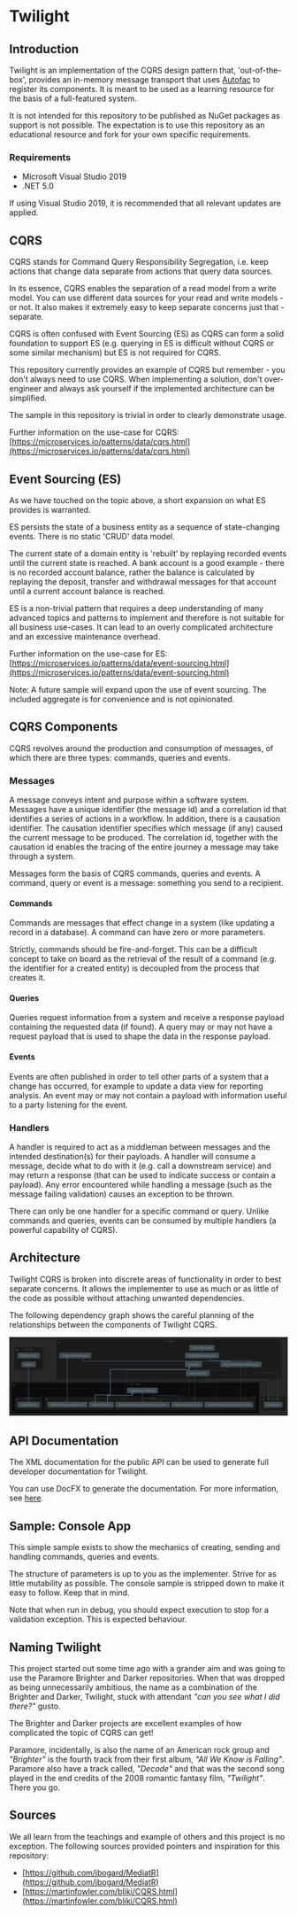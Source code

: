 # Twilight

## Introduction

Twilight is an implementation of the CQRS design pattern that, 'out-of-the-box', provides an in-memory message transport that uses [Autofac](https://autofac.org/) to register its components. It is meant to be used as a learning resource for the basis of a full-featured system.

It is not intended for this repository to be published as NuGet packages as support is not possible. The expectation is to use this repository as an educational resource and fork for your own specific requirements.

### Requirements

- Microsoft Visual Studio 2019
- .NET 5.0

If using Visual Studio 2019, it is recommended that all relevant updates are applied.

## CQRS

CQRS stands for Command Query Responsibility Segregation, i.e. keep actions that change data separate from actions that query data sources.

In its essence, CQRS enables the separation of a read model from a write model. You can use different data sources for your read and write models - or not. It also makes it extremely easy to keep separate concerns just that - separate.

CQRS is often confused with Event Sourcing (ES) as CQRS can form a solid foundation to support ES (e.g. querying in ES is difficult without CQRS or some similar mechanism) but ES is not required for CQRS.

This repository currently provides an example of CQRS but remember - you don't always need to use CQRS. When implementing a solution, don't over-engineer and always ask yourself if the implemented architecture can be simplified.

The sample in this repository is trivial in order to clearly demonstrate usage.

Further information on the use-case for CQRS: [https://microservices.io/patterns/data/cqrs.html](https://microservices.io/patterns/data/cqrs.html)

## Event Sourcing (ES)

As we have touched on the topic above, a short expansion on what ES provides is warranted.

ES persists the state of a business entity as a sequence of state-changing events. There is no static 'CRUD' data model.

The current state of a domain entity is 'rebuilt' by replaying recorded events until the current state is reached. A bank account is a good example - there is no recorded account balance, rather the balance is calculated by replaying the deposit, transfer and withdrawal messages for that account until a current account balance is reached.

ES is a non-trivial pattern that requires a deep understanding of many advanced topics and patterns to implement and therefore is not suitable for all business use-cases. It can lead to an overly complicated architecture and an excessive maintenance overhead.

Further information on the use-case for ES: [https://microservices.io/patterns/data/event-sourcing.html](https://microservices.io/patterns/data/event-sourcing.html)

Note: A future sample will expand upon the use of event sourcing. The included aggregate is for convenience and is not opinionated.

## CQRS Components

CQRS revolves around the production and consumption of messages, of which there are three types: commands, queries and events.

### Messages

A message conveys intent and purpose within a software system. Messages have a unique identifier (the message id) and a correlation id that identifies a series of actions in a workflow. In addition, there is a causation identifier. The causation identifier specifies which message (if any) caused the current message to be produced. The correlation id, together with the causation id enables the tracing of the entire journey a message may take through a system.

Messages form the basis of CQRS commands, queries and events. A command, query or event is a message: something you send to a recipient.

#### Commands

Commands are messages that effect change in a system (like updating a record in a database). A command can have zero or more parameters.

Strictly, commands should be fire-and-forget. This can be a difficult concept to take on board as the retrieval of the result of a command (e.g. the identifier for a created entity) is decoupled from the process that creates it.

#### Queries

Queries request information from a system and receive a response payload containing the requested data (if found). A query may or may not have a request payload that is used to shape the data in the response payload.

#### Events

Events are often published in order to tell other parts of a system that a change has occurred, for example to update a data view for reporting analysis. An event may or may not contain a payload with information useful to a party listening for the event.

### Handlers

A handler is required to act as a middleman between messages and the intended destination(s) for their payloads. A handler will consume a message, decide what to do with it (e.g. call a downstream service) and may return a response (that can be used to indicate success or contain a payload). Any error encountered while handling a message (such as the message failing validation) causes an exception to be thrown.

There can only be one handler for a specific command or query. Unlike commands and queries, events can be consumed by multiple handlers (a powerful capability of CQRS).

## Architecture

Twilight CQRS is broken into discrete areas of functionality in order to best separate concerns. It allows the implementer to use as much or as little of the code as possible without attaching unwanted dependencies.

The following dependency graph shows the careful planning of the relationships between the components of Twilight CQRS.

![Dependencies Graph](DependenciesGraph.png)

## API Documentation

The XML documentation for the public API can be used to generate full developer documentation for Twilight.

You can use DocFX to generate the documentation. For more information, see [here](https://dotnet.github.io/docfx/).

## Sample: Console App

This simple sample exists to show the mechanics of creating, sending and handling commands, queries and events.

The structure of parameters is up to you as the implementer. Strive for as little mutability as possible. The console sample is stripped down to make it easy to follow. Keep that in mind.

Note that when run in debug, you should expect execution to stop for a validation exception. This is expected behaviour.

## Naming Twilight

This project started out some time ago with a grander aim and was going to use the Paramore Brighter and Darker repositories. When that was dropped as being unnecessarily ambitious, the name as a combination of the Brighter and Darker, Twilight, stuck with attendant *"can you see what I did there?"* gusto.

The Brighter and Darker projects are excellent examples of how complicated the topic of CQRS can get!

Paramore, incidentally, is also the name of an American rock group and *"Brighter"* is the fourth track from their first album, *"All We Know is Falling"*. Paramore also have a track called, *"Decode"* and that was the second song played in the end credits of the 2008 romantic fantasy film, *"Twilight"*. There you go.

## Sources

We all learn from the teachings and example of others and this project is no exception. The following sources provided pointers and inspiration for this repository:

- [https://github.com/jbogard/MediatR](https://github.com/jbogard/MediatR)
- [https://martinfowler.com/bliki/CQRS.html](https://martinfowler.com/bliki/CQRS.html)
